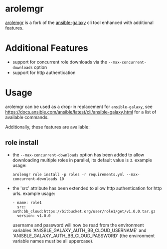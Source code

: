 # arolemgr
[arolemgr](https://github.com/MichaelRoosz/arolemgr) is a fork of the [ansible-galaxy](https://github.com/ansible/ansible) cli tool enhanced with additional features.

# Additional Features
- support for concurrent role downloads via the `--max-concurrent-downloads` option
- support for http authentication

# Usage
arolemgr can be used as a drop-in replacement for `ansible-galaxy`, see https://docs.ansible.com/ansible/latest/cli/ansible-galaxy.html for a list of available commands.

Additionally, these features are available:

## role install
- the `--max-concurrent-downloads` option has been added to allow downloading multiple roles in parallel, its default value is `3`.
  example usage:
  ```
  arolemgr role install -p roles -r requirements.yml --max-concurrent-downloads 10
  ```

- the 'src' attribute has been extended to allow http authentication for http urls.
  example usage:
  ```
  - name: role1
    src: auth:bb_cloud:https://bitbucket.org/user/role1/get/v1.0.0.tar.gz
    version: v1.0.0
  ```
  username and password will now be read from the environment variables 'ANISBLE_GALAXY_AUTH_BB_CLOUD_USERNAME' and 'ANISBLE_GALAXY_AUTH_BB_CLOUD_PASSWORD' (the environment variable names must be all uppercase).
